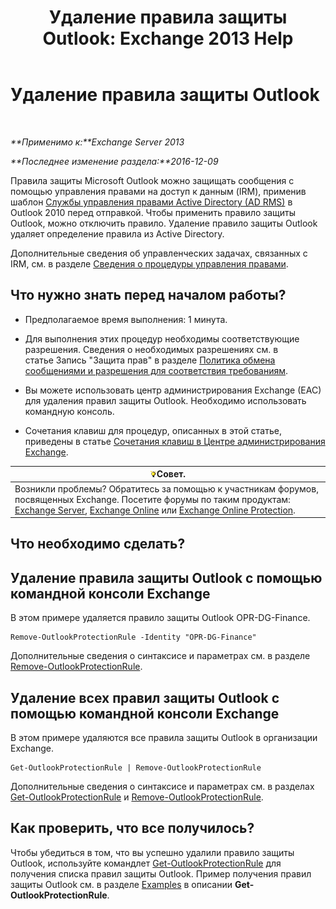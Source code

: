 ﻿---
title: 'Удаление правила защиты Outlook: Exchange 2013 Help'
TOCTitle: Удаление правила защиты Outlook
ms:assetid: 569fc3be-b269-43f5-8797-73ab0691e685
ms:mtpsurl: https://technet.microsoft.com/ru-ru/library/Ee633467(v=EXCHG.150)
ms:contentKeyID: 50488263
ms.date: 05/22/2018
mtps_version: v=EXCHG.150
ms.translationtype: MT
---

# Удаление правила защиты Outlook

 

_**Применимо к:**Exchange Server 2013_

_**Последнее изменение раздела:**2016-12-09_

Правила защиты Microsoft Outlook можно защищать сообщения с помощью управления правами на доступ к данным (IRM), применив шаблон [Службы управления правами Active Directory (AD RMS)](https://technet.microsoft.com/en-us/library/hh831364.aspx) в Outlook 2010 перед отправкой. Чтобы применить правило защиты Outlook, можно отключить правило. Удаление правило защиты Outlook удаляет определение правила из Active Directory.

Дополнительные сведения об управленческих задачах, связанных с IRM, см. в разделе [Сведения о процедуры управления правами](information-rights-management-procedures-exchange-2013-help.md).

## Что нужно знать перед началом работы?

  - Предполагаемое время выполнения: 1 минута.

  - Для выполнения этих процедур необходимы соответствующие разрешения. Сведения о необходимых разрешениях см. в статье Запись "Защита прав" в разделе [Политика обмена сообщениями и разрешения для соответствия требованиям](messaging-policy-and-compliance-permissions-exchange-2013-help.md).

  - Вы можете использовать центр администрирования Exchange (EAC) для удаления правил защиты Outlook. Необходимо использовать командную консоль.

  - Сочетания клавиш для процедур, описанных в этой статье, приведены в статье [Сочетания клавиш в Центре администрирования Exchange](keyboard-shortcuts-in-the-exchange-admin-center-exchange-online-protection-help.md).

<table>
<thead>
<tr class="header">
<th><img src="images/Bb124558.tip(EXCHG.150).gif" title="Совет" alt="Совет" />Совет.</th>
</tr>
</thead>
<tbody>
<tr class="odd">
<td>Возникли проблемы? Обратитесь за помощью к участникам форумов, посвященных Exchange. Посетите форумы по таким продуктам: <a href="https://go.microsoft.com/fwlink/p/?linkid=60612">Exchange Server</a>, <a href="https://go.microsoft.com/fwlink/p/?linkid=267542">Exchange Online</a> или <a href="https://go.microsoft.com/fwlink/p/?linkid=285351">Exchange Online Protection</a>.</td>
</tr>
</tbody>
</table>


## Что необходимо сделать?

## Удаление правила защиты Outlook с помощью командной консоли Exchange

В этом примере удаляется правило защиты Outlook OPR-DG-Finance.

    Remove-OutlookProtectionRule -Identity "OPR-DG-Finance"

Дополнительные сведения о синтаксисе и параметрах см. в разделе [Remove-OutlookProtectionRule](https://technet.microsoft.com/ru-ru/library/dd297961\(v=exchg.150\)).

## Удаление всех правил защиты Outlook с помощью командной консоли Exchange

В этом примере удаляются все правила защиты Outlook в организации Exchange.

    Get-OutlookProtectionRule | Remove-OutlookProtectionRule

Дополнительные сведения о синтаксисе и параметрах см. в разделах [Get-OutlookProtectionRule](https://technet.microsoft.com/ru-ru/library/dd298004\(v=exchg.150\)) и [Remove-OutlookProtectionRule](https://technet.microsoft.com/ru-ru/library/dd297961\(v=exchg.150\)).

## Как проверить, что все получилось?

Чтобы убедиться в том, что вы успешно удалили правило защиты Outlook, используйте командлет [Get-OutlookProtectionRule](https://technet.microsoft.com/ru-ru/library/dd298004\(v=exchg.150\)) для получения списка правил защиты Outlook. Пример получения правил защиты Outlook см. в разделе [Examples](https://technet.microsoft.com/ru-ru/dd298004\(exchg.150\)#examples) в описании **Get-OutlookProtectionRule**.

